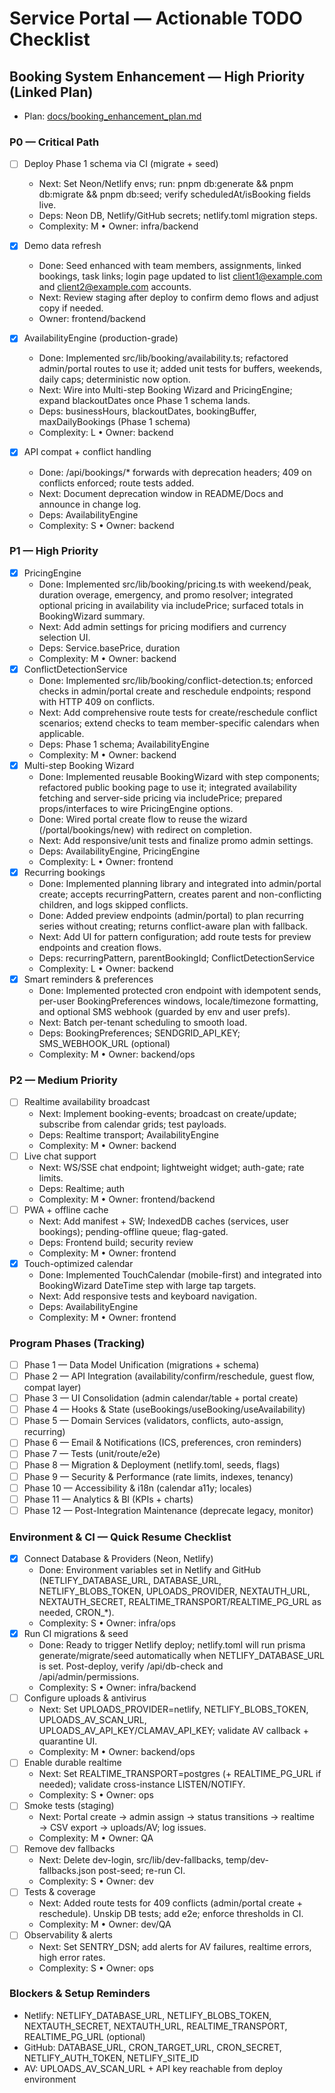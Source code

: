 # Service Portal — Actionable TODO Checklist

## Booking System Enhancement — High Priority (Linked Plan)
- Plan: [docs/booking_enhancement_plan.md](./booking_enhancement_plan.md)

### P0 — Critical Path
- [ ] Deploy Phase 1 schema via CI (migrate + seed)
  - Next: Set Neon/Netlify envs; run: pnpm db:generate && pnpm db:migrate && pnpm db:seed; verify scheduledAt/isBooking fields live.
  - Deps: Neon DB, Netlify/GitHub secrets; netlify.toml migration steps.
  - Complexity: M • Owner: infra/backend

- [x] Demo data refresh
  - Done: Seed enhanced with team members, assignments, linked bookings, task links; login page updated to list client1@example.com and client2@example.com accounts.
  - Next: Review staging after deploy to confirm demo flows and adjust copy if needed.
  - Owner: frontend/backend
- [x] AvailabilityEngine (production-grade)
  - Done: Implemented src/lib/booking/availability.ts; refactored admin/portal routes to use it; added unit tests for buffers, weekends, daily caps; deterministic now option.
  - Next: Wire into Multi-step Booking Wizard and PricingEngine; expand blackoutDates once Phase 1 schema lands.
  - Deps: businessHours, blackoutDates, bookingBuffer, maxDailyBookings (Phase 1 schema)
  - Complexity: L • Owner: backend
- [x] API compat + conflict handling
  - Done: /api/bookings/* forwards with deprecation headers; 409 on conflicts enforced; route tests added.
  - Next: Document deprecation window in README/Docs and announce in change log.
  - Deps: AvailabilityEngine
  - Complexity: S • Owner: backend

### P1 — High Priority
- [x] PricingEngine
  - Done: Implemented src/lib/booking/pricing.ts with weekend/peak, duration overage, emergency, and promo resolver; integrated optional pricing in availability via includePrice; surfaced totals in BookingWizard summary.
  - Next: Add admin settings for pricing modifiers and currency selection UI.
  - Deps: Service.basePrice, duration
  - Complexity: M • Owner: backend
- [x] ConflictDetectionService
  - Done: Implemented src/lib/booking/conflict-detection.ts; enforced checks in admin/portal create and reschedule endpoints; respond with HTTP 409 on conflicts.
  - Next: Add comprehensive route tests for create/reschedule conflict scenarios; extend checks to team member-specific calendars when applicable.
  - Deps: Phase 1 schema; AvailabilityEngine
  - Complexity: M • Owner: backend
- [x] Multi-step Booking Wizard
  - Done: Implemented reusable BookingWizard with step components; refactored public booking page to use it; integrated availability fetching and server-side pricing via includePrice; prepared props/interfaces to wire PricingEngine options.
  - Done: Wired portal create flow to reuse the wizard (/portal/bookings/new) with redirect on completion.
  - Next: Add responsive/unit tests and finalize promo admin settings.
  - Deps: AvailabilityEngine, PricingEngine
  - Complexity: L • Owner: frontend
- [x] Recurring bookings
  - Done: Implemented planning library and integrated into admin/portal create; accepts recurringPattern, creates parent and non-conflicting children, and logs skipped conflicts.
  - Done: Added preview endpoints (admin/portal) to plan recurring series without creating; returns conflict-aware plan with fallback.
  - Next: Add UI for pattern configuration; add route tests for preview endpoints and creation flows.
  - Deps: recurringPattern, parentBookingId; ConflictDetectionService
  - Complexity: L • Owner: backend
- [x] Smart reminders & preferences
  - Done: Implemented protected cron endpoint with idempotent sends, per-user BookingPreferences windows, locale/timezone formatting, and optional SMS webhook (guarded by env and user prefs).
  - Next: Batch per-tenant scheduling to smooth load.
  - Deps: BookingPreferences; SENDGRID_API_KEY; SMS_WEBHOOK_URL (optional)
  - Complexity: M • Owner: backend/ops

### P2 — Medium Priority
- [ ] Realtime availability broadcast
  - Next: Implement booking-events; broadcast on create/update; subscribe from calendar grids; test payloads.
  - Deps: Realtime transport; AvailabilityEngine
  - Complexity: M • Owner: backend
- [ ] Live chat support
  - Next: WS/SSE chat endpoint; lightweight widget; auth-gate; rate limits.
  - Deps: Realtime; auth
  - Complexity: M • Owner: frontend/backend
- [ ] PWA + offline cache
  - Next: Add manifest + SW; IndexedDB caches (services, user bookings); pending-offline queue; flag-gated.
  - Deps: Frontend build; security review
  - Complexity: M • Owner: frontend
- [x] Touch-optimized calendar
  - Done: Implemented TouchCalendar (mobile-first) and integrated into BookingWizard DateTime step with large tap targets.
  - Next: Add responsive tests and keyboard navigation.
  - Deps: AvailabilityEngine
  - Complexity: M • Owner: frontend

### Program Phases (Tracking)
- [ ] Phase 1 — Data Model Unification (migrations + schema)
- [ ] Phase 2 — API Integration (availability/confirm/reschedule, guest flow, compat layer)
- [ ] Phase 3 — UI Consolidation (admin calendar/table + portal create)
- [ ] Phase 4 — Hooks & State (useBookings/useBooking/useAvailability)
- [ ] Phase 5 — Domain Services (validators, conflicts, auto-assign, recurring)
- [ ] Phase 6 — Email & Notifications (ICS, preferences, cron reminders)
- [ ] Phase 7 — Tests (unit/route/e2e)
- [ ] Phase 8 — Migration & Deployment (netlify.toml, seeds, flags)
- [ ] Phase 9 — Security & Performance (rate limits, indexes, tenancy)
- [ ] Phase 10 — Accessibility & i18n (calendar a11y; locales)
- [ ] Phase 11 — Analytics & BI (KPIs + charts)
- [ ] Phase 12 — Post-Integration Maintenance (deprecate legacy, monitor)

### Environment & CI — Quick Resume Checklist
- [x] Connect Database & Providers (Neon, Netlify)
  - Done: Environment variables set in Netlify and GitHub (NETLIFY_DATABASE_URL, DATABASE_URL, NETLIFY_BLOBS_TOKEN, UPLOADS_PROVIDER, NEXTAUTH_URL, NEXTAUTH_SECRET, REALTIME_TRANSPORT/REALTIME_PG_URL as needed, CRON_*).
  - Complexity: S • Owner: infra/ops
- [x] Run CI migrations & seed
  - Done: Ready to trigger Netlify deploy; netlify.toml will run prisma generate/migrate/seed automatically when NETLIFY_DATABASE_URL is set. Post-deploy, verify /api/db-check and /api/admin/permissions.
  - Complexity: S • Owner: infra/backend
- [ ] Configure uploads & antivirus
  - Next: Set UPLOADS_PROVIDER=netlify, NETLIFY_BLOBS_TOKEN, UPLOADS_AV_SCAN_URL, UPLOADS_AV_API_KEY/CLAMAV_API_KEY; validate AV callback + quarantine UI.
  - Complexity: M • Owner: backend/ops
- [ ] Enable durable realtime
  - Next: Set REALTIME_TRANSPORT=postgres (+ REALTIME_PG_URL if needed); validate cross-instance LISTEN/NOTIFY.
  - Complexity: S • Owner: ops
- [ ] Smoke tests (staging)
  - Next: Portal create → admin assign → status transitions → realtime → CSV export → uploads/AV; log issues.
  - Complexity: M • Owner: QA
- [ ] Remove dev fallbacks
  - Next: Delete dev-login, src/lib/dev-fallbacks, temp/dev-fallbacks.json post-seed; re-run CI.
  - Complexity: S • Owner: dev
- [ ] Tests & coverage
  - Next: Added route tests for 409 conflicts (admin/portal create + reschedule). Unskip DB tests; add e2e; enforce thresholds in CI.
  - Complexity: M • Owner: dev/QA
- [ ] Observability & alerts
  - Next: Set SENTRY_DSN; add alerts for AV failures, realtime errors, high error rates.
  - Complexity: S • Owner: ops

### Blockers & Setup Reminders
- Netlify: NETLIFY_DATABASE_URL, NETLIFY_BLOBS_TOKEN, NEXTAUTH_SECRET, NEXTAUTH_URL, REALTIME_TRANSPORT, REALTIME_PG_URL (optional)
- GitHub: DATABASE_URL, CRON_TARGET_URL, CRON_SECRET, NETLIFY_AUTH_TOKEN, NETLIFY_SITE_ID
- AV: UPLOADS_AV_SCAN_URL + API key reachable from deploy environment
